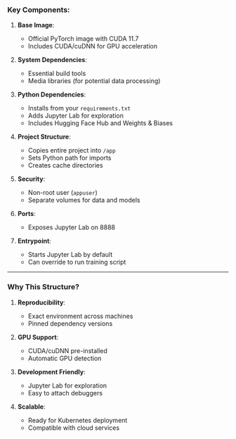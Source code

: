 ### Key Components:

1. **Base Image**: 
   - Official PyTorch image with CUDA 11.7
   - Includes CUDA/cuDNN for GPU acceleration

2. **System Dependencies**:
   - Essential build tools
   - Media libraries (for potential data processing)

3. **Python Dependencies**:
   - Installs from your `requirements.txt`
   - Adds Jupyter Lab for exploration
   - Includes Hugging Face Hub and Weights & Biases

4. **Project Structure**:
   - Copies entire project into `/app`
   - Sets Python path for imports
   - Creates cache directories

5. **Security**:
   - Non-root user (`appuser`)
   - Separate volumes for data and models

6. **Ports**:
   - Exposes Jupyter Lab on 8888

7. **Entrypoint**:
   - Starts Jupyter Lab by default
   - Can override to run training script

---
### **Why This Structure?**

1. **Reproducibility**:
   - Exact environment across machines
   - Pinned dependency versions

2. **GPU Support**:
   - CUDA/cuDNN pre-installed
   - Automatic GPU detection

3. **Development Friendly**:
   - Jupyter Lab for exploration
   - Easy to attach debuggers

4. **Scalable**:
   - Ready for Kubernetes deployment
   - Compatible with cloud services
